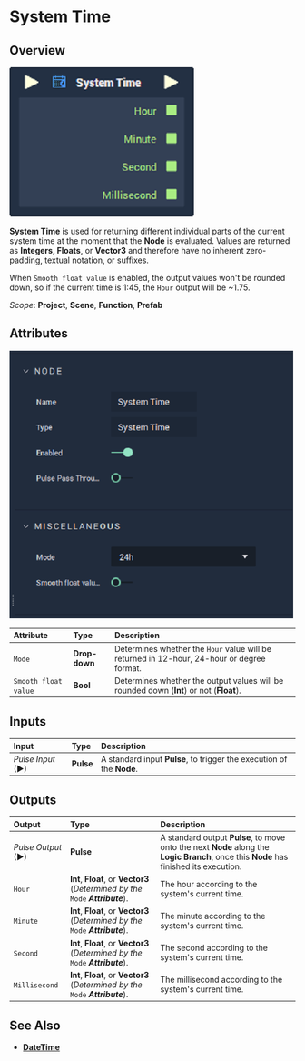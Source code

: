 # System Time

## Overview

![The System Time Node.](../../.gitbook/assets/node-system-time.png)

**System Time** is used for returning different individual parts of the current system time at the moment that the **Node** is evaluated. Values are returned as **Integers, Floats**, or **Vector3** and therefore have no inherent zero-padding, textual notation, or suffixes.

When `Smooth float value` is enabled, the output values won't be rounded down, so if the current time is 1:45, the `Hour` output will be ~1.75.

*Scope*: **Project**, **Scene**, **Function**, **Prefab**

## Attributes

![The System Time Node Attributes.](../../.gitbook/assets/node-system-time-attr.png)

| Attribute | Type | Description |
| :--- | :--- | :--- |
| `Mode` | **Drop-down** | Determines whether the `Hour` value will be returned in 12-hour, 24-hour or degree format. |
| `Smooth float value` | **Bool** | Determines whether the output values will be rounded down \(**Int**\) or not \(**Float**\). |

## Inputs

| Input | Type | Description |
| :--- | :--- | :--- |
| _Pulse Input_ \(►\) | **Pulse** | A standard input **Pulse**, to trigger the execution of the **Node**. |

## Outputs

| Output | Type                | Description |
| :--- | :--- | :--- |
| _Pulse Output_ \(►\) | **Pulse** | A standard output **Pulse**, to move onto the next **Node** along the **Logic Branch**, once this **Node** has finished its execution. |
| `Hour` | **Int**, **Float**, or **Vector3** \(_Determined by the_ `Mode` _**Attribute**_\). | The hour according to the system's current time. |
| `Minute` | **Int**, **Float**, or **Vector3**  \(_Determined by the_ `Mode` _**Attribute**_\). | The minute according to the system's current time. |
| `Second` | **Int**, **Float**, or **Vector3**  \(_Determined by the_ `Mode` _**Attribute**_\). | The second according to the system's current time. |
| `Millisecond` | **Int**, **Float**, or **Vector3**  \(_Determined by the_ `Mode` _**Attribute**_\). | The millisecond according to the system's current time. |

## See Also

* [**DateTime**](./)

